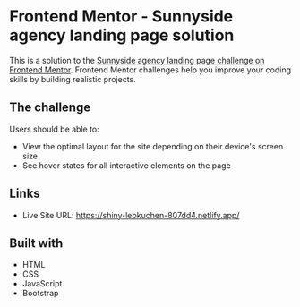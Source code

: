 # Frontend Mentor - Sunnyside agency landing page solution

This is a solution to the [Sunnyside agency landing page challenge on Frontend Mentor](https://www.frontendmentor.io/challenges/sunnyside-agency-landing-page-7yVs3B6ef). Frontend Mentor challenges help you improve your coding skills by building realistic projects.

## The challenge

Users should be able to:

- View the optimal layout for the site depending on their device's screen size
- See hover states for all interactive elements on the page

## Links

- Live Site URL: https://shiny-lebkuchen-807dd4.netlify.app/

## Built with

- HTML
- CSS
- JavaScript
- Bootstrap
